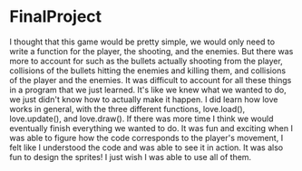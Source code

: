# FinalProject

I thought that this game would be pretty simple, we would only need to write a function for the player, the shooting, and the enemies. But there was more to account for such as the bullets actually shooting from the player, collisions of the bullets hitting the enemies and killing them, and collisions of the player and the enemies. It was difficult to account for all these things in a program that we just learned. It's like we knew what we wanted to do, we just didn't know how to actually make it happen. I did learn how love works in general, with the three different functions, love.load(), love.update(), and love.draw(). If there was more time I think we would eventually finish everything we wanted to do. It was fun and exciting when I was able to figure how the code corresponds to the player's movement, I felt like I understood the code and was able to see it in action. It was also fun to design the sprites! I just wish I was able to use all of them. 
